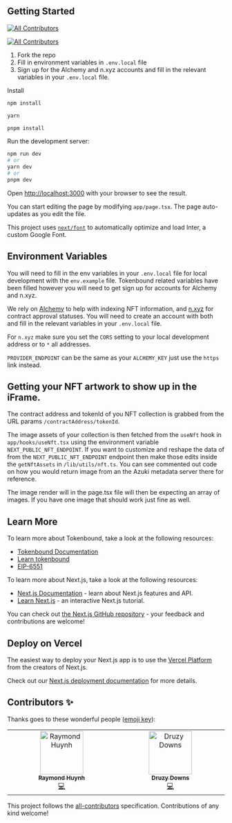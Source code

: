 ## Getting Started

<!-- ALL-CONTRIBUTORS-BADGE:START - Do not remove or modify this section -->

[![All Contributors](https://img.shields.io/badge/all_contributors-1-orange.svg?style=flat-square)](#contributors-)

<!-- ALL-CONTRIBUTORS-BADGE:END -->

<!-- ALL-CONTRIBUTORS-BADGE:START - Do not remove or modify this section -->

[![All Contributors](https://img.shields.io/badge/all_contributors-1-orange.svg?style=flat-square)](#contributors-)

<!-- ALL-CONTRIBUTORS-BADGE:END -->

1. Fork the repo
2. Fill in environment variables in `.env.local` file
3. Sign up for the Alchemy and n.xyz accounts and fill in the relevant variables in your `.env.local` file.

Install

```bash
npm install

yarn

pnpm install
```

Run the development server:

```bash
npm run dev
# or
yarn dev
# or
pnpm dev
```

Open [http://localhost:3000](http://localhost:3000) with your browser to see the result.

You can start editing the page by modifying `app/page.tsx`. The page auto-updates as you edit the file.

This project uses [`next/font`](https://nextjs.org/docs/basic-features/font-optimization) to automatically optimize and load Inter, a custom Google Font.

## Environment Variables

You will need to fill in the env variables in your `.env.local` file for local development with the `env.example` file. Tokenbound related variables have been filled however you will need to get sign up for accounts for Alchemy and n.xyz.

We rely on [Alchemy](https://dashboard.alchemy.com/) to help with indexing NFT information, and [n.xyz](https://app.n.xyz/) for contract approval statuses. You will need to create an account with both and fill in the relevant variables in your `.env.local` file.

For `n.xyz` make sure you set the `CORS` setting to your local development address or to `*` all addresses.

`PROVIDER_ENDPOINT` can be the same as your `ALCHEMY_KEY` just use the `https` link instead.

## Getting your NFT artwork to show up in the iFrame.

The contract address and tokenId of you NFT collection is grabbed from the URL params `/contractAddress/tokenId`.

The image assets of your collection is then fetched from the `useNft` hook in `app/hooks/useNft.tsx` using the environment variable `NEXT_PUBLIC_NFT_ENDPOINT`. If you want to customize and reshape the data of from the `NEXT_PUBLIC_NFT_ENDPOINT` endpoint then make those edits inside the `getNftAssets` in `/lib/utils/nft.ts`. You can see commented out code on how you would return image from an the Azuki metadata server there for reference.

The image render will in the page.tsx file will then be expecting an array of images. If you have one image that should work just fine as well.

## Learn More

To learn more about Tokenbound, take a look at the following resources:

- [Tokenbound Documentation](https://docs.tokenbound.org/)
- [Learn tokenbound](https://tokenbound.org/)
- [EIP-6551](https://eips.ethereum.org/EIPS/eip-6551)

To learn more about Next.js, take a look at the following resources:

- [Next.js Documentation](https://nextjs.org/docs) - learn about Next.js features and API.
- [Learn Next.js](https://nextjs.org/learn) - an interactive Next.js tutorial.

You can check out [the Next.js GitHub repository](https://github.com/vercel/next.js/) - your feedback and contributions are welcome!

## Deploy on Vercel

The easiest way to deploy your Next.js app is to use the [Vercel Platform](https://vercel.com/new?utm_medium=default-template&filter=next.js&utm_source=create-next-app&utm_campaign=create-next-app-readme) from the creators of Next.js.

Check out our [Next.js deployment documentation](https://nextjs.org/docs/deployment) for more details.

## Contributors ✨

Thanks goes to these wonderful people ([emoji key](https://allcontributors.org/docs/en/emoji-key)):

<!-- ALL-CONTRIBUTORS-LIST:START - Do not remove or modify this section -->
<!-- prettier-ignore-start -->
<!-- markdownlint-disable -->
<table>
  <tbody>
    <tr>
      <td align="center" valign="top" width="14.28%"><a href="https://github.com/huynhr"><img src="https://avatars.githubusercontent.com/u/11905306?v=4?s=100" width="100px;" alt="Raymond Huynh"/><br /><sub><b>Raymond Huynh</b></sub></a><br /><a href="https://github.com/tokenbound/iframe/commits?author=huynhr" title="Code">💻</a></td>
      <td align="center" valign="top" width="14.28%"><a href="https://github.com/DruzyDowns"><img src="https://avatars.githubusercontent.com/u/33797136?v=4?s=100" width="100px;" alt="Druzy Downs"/><br /><sub><b>Druzy Downs</b></sub></a><br /><a href="https://github.com/tokenbound/iframe/commits?author=DruzyDowns" title="Code">💻</a></td>
    </tr>
  </tbody>
</table>

<!-- markdownlint-restore -->
<!-- prettier-ignore-end -->

<!-- ALL-CONTRIBUTORS-LIST:END -->

This project follows the [all-contributors](https://github.com/all-contributors/all-contributors) specification. Contributions of any kind welcome!
